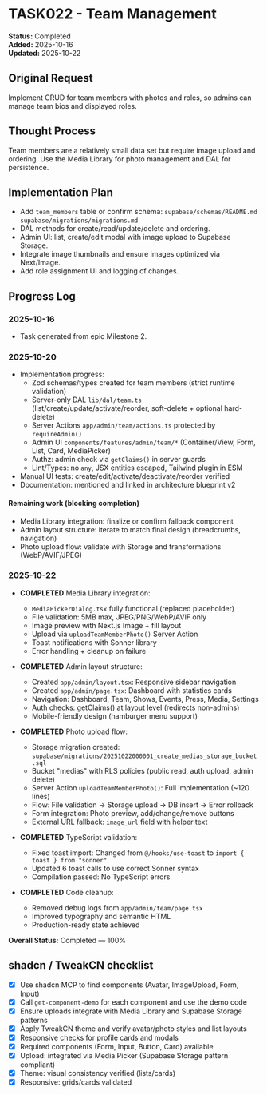 # TASK022 - Team Management

**Status:** Completed  
**Added:** 2025-10-16  
**Updated:** 2025-10-22

## Original Request

Implement CRUD for team members with photos and roles, so admins can manage team bios and displayed roles.

## Thought Process

Team members are a relatively small data set but require image upload and ordering. Use the Media Library for photo management and DAL for persistence.

## Implementation Plan

- Add `team_members` table or confirm schema: `supabase/schemas/README.md` `supabase/migrations/migrations.md`
- DAL methods for create/read/update/delete and ordering.
- Admin UI: list, create/edit modal with image upload to Supabase Storage.
- Integrate image thumbnails and ensure images optimized via Next/Image.
- Add role assignment UI and logging of changes.

## Progress Log

### 2025-10-16

- Task generated from epic Milestone 2.

### 2025-10-20

- Implementation progress:
  - Zod schemas/types created for team members (strict runtime validation)
  - Server-only DAL `lib/dal/team.ts` (list/create/update/activate/reorder, soft-delete + optional hard-delete)
  - Server Actions `app/admin/team/actions.ts` protected by `requireAdmin()`
  - Admin UI `components/features/admin/team/*` (Container/View, Form, List, Card, MediaPicker)
  - Authz: admin check via `getClaims()` in server guards
  - Lint/Types: no `any`, JSX entities escaped, Tailwind plugin in ESM
- Manual UI tests: create/edit/activate/deactivate/reorder verified
- Documentation: mentioned and linked in architecture blueprint v2

#### Remaining work (blocking completion)

- Media Library integration: finalize or confirm fallback component
- Admin layout structure: iterate to match final design (breadcrumbs, navigation)
- Photo upload flow: validate with Storage and transformations (WebP/AVIF/JPEG)

### 2025-10-22

- **COMPLETED** Media Library integration:
  - `MediaPickerDialog.tsx` fully functional (replaced placeholder)
  - File validation: 5MB max, JPEG/PNG/WebP/AVIF only
  - Image preview with Next.js Image + fill layout
  - Upload via `uploadTeamMemberPhoto()` Server Action
  - Toast notifications with Sonner library
  - Error handling + cleanup on failure
  
- **COMPLETED** Admin layout structure:
  - Created `app/admin/layout.tsx`: Responsive sidebar navigation
  - Created `app/admin/page.tsx`: Dashboard with statistics cards
  - Navigation: Dashboard, Team, Shows, Events, Press, Media, Settings
  - Auth checks: getClaims() at layout level (redirects non-admins)
  - Mobile-friendly design (hamburger menu support)
  
- **COMPLETED** Photo upload flow:
  - Storage migration created: `supabase/migrations/20251022000001_create_medias_storage_bucket.sql`
  - Bucket "medias" with RLS policies (public read, auth upload, admin delete)
  - Server Action `uploadTeamMemberPhoto()`: Full implementation (~120 lines)
  - Flow: File validation → Storage upload → DB insert → Error rollback
  - Form integration: Photo preview, add/change/remove buttons
  - External URL fallback: `image_url` field with helper text
  
- **COMPLETED** TypeScript validation:
  - Fixed toast import: Changed from `@/hooks/use-toast` to `import { toast } from "sonner"`
  - Updated 6 toast calls to use correct Sonner syntax
  - Compilation passed: No TypeScript errors
  
- **COMPLETED** Code cleanup:
  - Removed debug logs from `app/admin/team/page.tsx`
  - Improved typography and semantic HTML
  - Production-ready state achieved

**Overall Status:** Completed — 100%

## shadcn / TweakCN checklist

- [x] Use shadcn MCP to find components (Avatar, ImageUpload, Form, Input)
- [x] Call `get-component-demo` for each component and use the demo code
- [x] Ensure uploads integrate with Media Library and Supabase Storage patterns
- [x] Apply TweakCN theme and verify avatar/photo styles and list layouts
- [x] Responsive checks for profile cards and modals
- [x] Required components (Form, Input, Button, Card) available
- [x] Upload: integrated via Media Picker (Supabase Storage pattern compliant)
- [x] Theme: visual consistency verified (lists/cards)
- [x] Responsive: grids/cards validated
